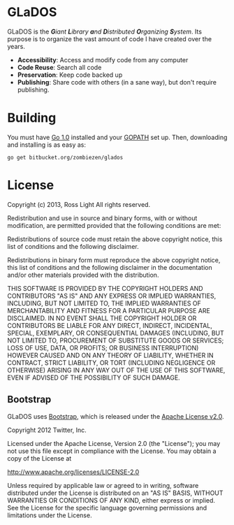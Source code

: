 # GLaDOS

GLaDOS is the _**G**iant **L**ibrary **a**nd **D**istributed **O**rganizing **S**ystem_.  Its
purpose is to organize the vast amount of code I have created over the years.

* **Accessibility**: Access and modify code from any computer
* **Code Reuse**: Search all code
* **Preservation**: Keep code backed up
* **Publishing**: Share code with others (in a sane way), but don't require publishing.

# Building

You must have [Go 1.0](http://golang.org/) installed and your
[GOPATH](http://golang.org/doc/code.html#GOPATH) set up.  Then, downloading and installing is as
easy as:

    go get bitbucket.org/zombiezen/glados

# License

Copyright (c) 2013, Ross Light
All rights reserved.

Redistribution and use in source and binary forms, with or without modification,
are permitted provided that the following conditions are met:

Redistributions of source code must retain the above copyright notice, this list
of conditions and the following disclaimer.

Redistributions in binary form must reproduce the above copyright notice, this
list of conditions and the following disclaimer in the documentation and/or
other materials provided with the distribution.

THIS SOFTWARE IS PROVIDED BY THE COPYRIGHT HOLDERS AND CONTRIBUTORS "AS IS" AND
ANY EXPRESS OR IMPLIED WARRANTIES, INCLUDING, BUT NOT LIMITED TO, THE IMPLIED
WARRANTIES OF MERCHANTABILITY AND FITNESS FOR A PARTICULAR PURPOSE ARE
DISCLAIMED. IN NO EVENT SHALL THE COPYRIGHT HOLDER OR CONTRIBUTORS BE LIABLE FOR
ANY DIRECT, INDIRECT, INCIDENTAL, SPECIAL, EXEMPLARY, OR CONSEQUENTIAL DAMAGES
(INCLUDING, BUT NOT LIMITED TO, PROCUREMENT OF SUBSTITUTE GOODS OR SERVICES;
LOSS OF USE, DATA, OR PROFITS; OR BUSINESS INTERRUPTION) HOWEVER CAUSED AND ON
ANY THEORY OF LIABILITY, WHETHER IN CONTRACT, STRICT LIABILITY, OR TORT
(INCLUDING NEGLIGENCE OR OTHERWISE) ARISING IN ANY WAY OUT OF THE USE OF THIS
SOFTWARE, EVEN IF ADVISED OF THE POSSIBILITY OF SUCH DAMAGE.

## Bootstrap

GLaDOS uses [Bootstrap](http://twitter.github.com/bootstrap/), which is released under the
[Apache License v2.0](http://www.apache.org/licenses/LICENSE-2.0).

Copyright 2012 Twitter, Inc.

Licensed under the Apache License, Version 2.0 (the "License");
you may not use this file except in compliance with the License.
You may obtain a copy of the License at

http://www.apache.org/licenses/LICENSE-2.0

Unless required by applicable law or agreed to in writing, software
distributed under the License is distributed on an "AS IS" BASIS,
WITHOUT WARRANTIES OR CONDITIONS OF ANY KIND, either express or implied.
See the License for the specific language governing permissions and
limitations under the License.
